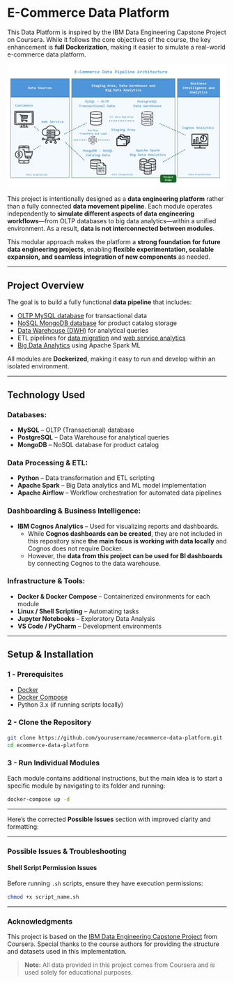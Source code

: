 # E-Commerce Data Platform

This Data Platform is inspired by the IBM Data Engineering Capstone Project on Coursera. While it follows the core objectives of the course, the key enhancement is **full Dockerization**, making it easier to simulate a real-world e-commerce data platform.

![ecommerce_architecture](./ecommerce_architecture.jpg)

This project is intentionally designed as a **data engineering platform** rather than a fully connected **data movement pipeline**. Each module operates independently to **simulate different aspects of data engineering workflows**—from OLTP databases to big data analytics—within a unified environment. As a result, **data is not interconnected between modules**.  

This modular approach makes the platform a **strong foundation for future data engineering projects**, enabling **flexible experimentation, scalable expansion, and seamless integration of new components** as needed. 

---

## **Project Overview**

The goal is to build a fully functional **data pipeline** that includes:

- [OLTP MySQL database](./oltp/) for transactional data
- [NoSQL MongoDB database](./nosql/) for product catalog storage
- [Data Warehouse (DWH)](./data-warehouse/) for analytical queries
- ETL pipelines for [data migration](./data-migration-etl/) and [web service analytics](./airflow-etl/)
- [Big Data Analytics](./bigdata/) using Apache Spark ML

All modules are **Dockerized**, making it easy to run and develop within an isolated environment.

---

## **Technology Used**  

### **Databases:**  
- **MySQL** – OLTP (Transactional) database  
- **PostgreSQL** – Data Warehouse for analytical queries
- **MongoDB** – NoSQL database for product catalog    

### **Data Processing & ETL:**  
- **Python** – Data transformation and ETL scripting  
- **Apache Spark** – Big Data analytics and ML model implementation  
- **Apache Airflow** – Workflow orchestration for automated data pipelines

### **Dashboarding & Business Intelligence:**  
- **IBM Cognos Analytics** – Used for visualizing reports and dashboards.  
  - While **Cognos dashboards can be created**, they are not included in this repository since **the main focus is working with data locally** and Cognos does not require Docker.  
  - However, the **data from this project can be used for BI dashboards** by connecting Cognos to the data warehouse.  

### **Infrastructure & Tools:**  
- **Docker & Docker Compose** – Containerized environments for each module 
- **Linux / Shell Scripting** – Automating tasks  
- **Jupyter Notebooks** – Exploratory Data Analysis  
- **VS Code / PyCharm** – Development environments  

---

## **Setup & Installation**

### **1️ - Prerequisites**
- [Docker](https://docs.docker.com/get-docker/)
- [Docker Compose](https://docs.docker.com/compose/install/)
- Python 3.x (if running scripts locally)

### **2 - Clone the Repository**
```sh
git clone https://github.com/yourusername/ecommerce-data-platform.git
cd ecommerce-data-platform
```

### **3 - Run Individual Modules**
Each module contains additional instructions, but the main idea is to start a specific module by navigating to its folder and running:
```sh
docker-compose up -d
```

---

Here’s the corrected **Possible Issues** section with improved clarity and formatting:

---

### **Possible Issues & Troubleshooting**  

#### **Shell Script Permission Issues**  
Before running `.sh` scripts, ensure they have execution permissions:  
```sh
chmod +x script_name.sh
```

---

### **Acknowledgments**  
This project is based on the [IBM Data Engineering Capstone Project](https://www.coursera.org/learn/data-enginering-capstone-project) from Coursera. Special thanks to the course authors for providing the structure and datasets used in this implementation.  

> **Note:** All data provided in this project comes from Coursera and is used solely for educational purposes.